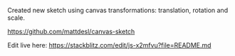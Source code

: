 Created new sketch using canvas transformations: translation, rotation and scale. 

https://github.com/mattdesl/canvas-sketch

Edit live here: https://stackblitz.com/edit/js-x2mfvu?file=README.md